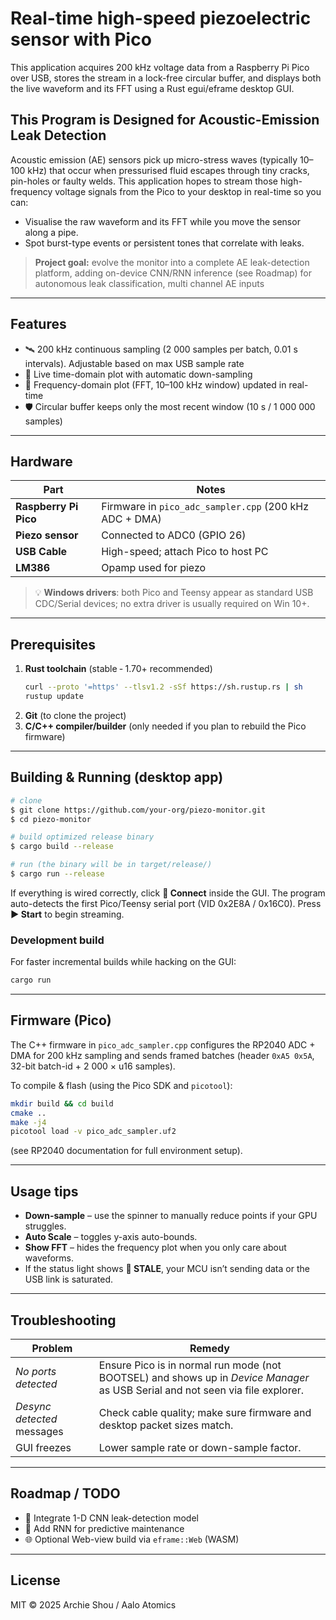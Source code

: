# **Real-time high-speed piezoelectric sensor with Pico**

This application acquires 200 kHz voltage data from a Raspberry Pi Pico over USB, stores the stream in a lock-free circular buffer, and displays both the live waveform and its FFT using a Rust egui/eframe desktop GUI. 

## This Program is Designed for Acoustic-Emission Leak Detection

Acoustic emission (AE) sensors pick up micro-stress waves (typically 10–100 kHz) that occur when pressurised fluid escapes through tiny cracks, pin-holes or faulty welds. This application hopes to stream those high-frequency voltage signals from the Pico to your desktop in real-time so you can:

* Visualise the raw waveform and its FFT while you move the sensor along a pipe.
* Spot burst-type events or persistent tones that correlate with leaks.

> **Project goal:** evolve the monitor into a complete AE leak-detection platform, adding on-device CNN/RNN inference (see Roadmap) for autonomous leak classification, multi channel AE inputs

---

## Features

* 🛰️  200 kHz continuous sampling (2 000 samples per batch, 0.01 s intervals). Adjustable based on max USB sample rate
* 🔵 Live time-domain plot with automatic down-sampling
* 🔴 Frequency-domain plot (FFT, 10–100 kHz window) updated in real-time
* 🛡️  Circular buffer keeps only the most recent window (10 s / 1 000 000 samples)

---

## Hardware

| Part | Notes |
|------|-------|
| **Raspberry Pi Pico** | Firmware in `pico_adc_sampler.cpp` (200 kHz ADC + DMA) |
| **Piezo sensor** | Connected to ADC0 (GPIO 26) |
| **USB Cable** | High-speed; attach Pico to host PC |
| **LM386** | Opamp used for piezo |

> 💡 **Windows drivers**: both Pico and Teensy appear as standard USB CDC/Serial devices; no extra driver is usually required on Win 10+.

---

## Prerequisites

1. **Rust toolchain** (stable ‑ 1.70+ recommended)
   ```bash
   curl --proto '=https' --tlsv1.2 -sSf https://sh.rustup.rs | sh
   rustup update
   ```
2. **Git** (to clone the project)
3. **C/C++ compiler/builder** (only needed if you plan to rebuild the Pico firmware)

---

## Building & Running (desktop app)

```bash
# clone
$ git clone https://github.com/your-org/piezo-monitor.git
$ cd piezo-monitor

# build optimized release binary
$ cargo build --release

# run (the binary will be in target/release/)
$ cargo run --release
```

If everything is wired correctly, click **🔌 Connect** inside the GUI. The program auto-detects the first Pico/Teensy serial port (VID 0x2E8A / 0x16C0). Press **▶️ Start** to begin streaming.

### Development build

For faster incremental builds while hacking on the GUI:
```bash
cargo run
```

---

## Firmware (Pico)

The C++ firmware in `pico_adc_sampler.cpp` configures the RP2040 ADC + DMA for 200 kHz sampling and sends framed batches (header `0xA5 0x5A`, 32-bit batch-id + 2 000 × u16 samples).

To compile & flash (using the Pico SDK and `picotool`):
```bash
mkdir build && cd build
cmake ..
make -j4
picotool load -v pico_adc_sampler.uf2
```
(see RP2040 documentation for full environment setup).

---

## Usage tips

* **Down-sample** – use the spinner to manually reduce points if your GPU struggles.
* **Auto Scale** – toggles y-axis auto-bounds.
* **Show FFT** – hides the frequency plot when you only care about waveforms.
* If the status light shows **🔴 STALE**, your MCU isn’t sending data or the USB link is saturated.

---

## Troubleshooting

| Problem | Remedy |
|---------|--------|
| *No ports detected* | Ensure Pico is in normal run mode (not BOOTSEL) and shows up in *Device Manager* as USB Serial and not seen via file explorer. |
| *Desync detected* messages | Check cable quality; make sure firmware and desktop packet sizes match. |
| GUI freezes | Lower sample rate or down-sample factor. |

---

## Roadmap / TODO

* 🧠 Integrate 1-D CNN leak-detection model
* 🔁 Add RNN for predictive maintenance
* 🌐 Optional Web-view build via `eframe::Web` (WASM)

---

## License

MIT © 2025 Archie Shou / Aalo Atomics 
